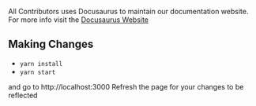 All Contributors uses Docusaurus to maintain our documentation website. For more info visit the [Docusaurus Website](https://docusaurus.io)

## Making Changes
- `yarn install`
- `yarn start`

and go to http://localhost:3000
Refresh the page for your changes to be reflected
